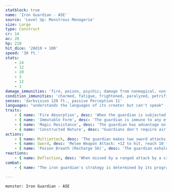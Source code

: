 ```yaml
---
statblock: true
name: 'Iron Guardian - A5E'
source: 'Level Up: Monstrous Menagerie'
size: Large
type: Construct
cr: 14
ac: 20
hp: 210
hit_dice: '20d10 + 100'
speed: '30 ft.'
stats:
    - 24
    - 12
    - 20
    - 3
    - 12
    - 1
damage_immunities: 'fire, poison, psychic; damage from nonmagical, non-adamantine weapons'
condition_immunities: 'charmed, fatigue, frightened, paralyzed, petrified, poisoned'
senses: 'darkvision 120 ft., passive Perception 11'
languages: "understands the languages of its creator but can't speak"
traits:
    - { name: 'Fire Absorption', desc: 'When the guardian is subjected to fire damage, it instead regains hit points equal to the fire damage dealt.' }
    - { name: 'Immutable Form', desc: 'The guardian is immune to any effect that would alter its form.' }
    - { name: 'Magic Resistance', desc: 'The guardian has advantage on saving throws against spells and magical effects.' }
    - { name: 'Constructed Nature', desc: "Guardians don't require air, sustenance, or sleep." }
actions:
    - { name: Multiattack, desc: 'The guardian makes two sword attacks.' }
    - { name: Sword, desc: 'Melee Weapon Attack: +12 to hit, reach 10 ft., one target. Hit: 29 (4d10 + 7) slashing damage.' }
    - { name: 'Poison Breath (Recharge 56)', desc: 'The guardian exhales poisonous gas in a 15-foot cone. Each creature in the area makes a DC 18 Constitution saving throw, taking 45 (10d8) poison damage on a failure or half damage on a success.' }
reactions:
    - { name: Deflection, desc: 'When missed by a ranged attack by a creature the guardian can see, the guardian redirects the attack against a creature within 60 feet that it can see. The original attacker must reroll the attack against the new target.' }
combat:
    - { name: "The iron guardian's strategy is determined by its programming", desc: 'It may attack the closest enemy, or it may be instructed to attack only certain targets, such as the first one to touch an item it was protecting. It uses its poison breath whenever it can include two or more creatures in the blast. It uses its Deflection reaction to target either the least-armored creature within range or its preferred target.' }

---
```

```statblock
monster: Iron Guardian - A5E
```
